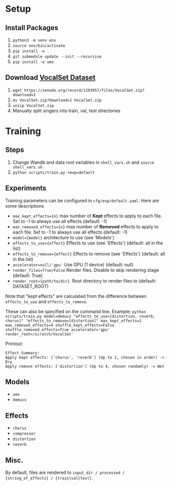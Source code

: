 
# Setup

## Install Packages
1. `python3 -m venv env`
2. `source env/bin/activate`
3. `pip install -e .`
4. `git submodule update --init --recursive`
5. `pip install -e umx`

## Download [VocalSet Dataset](https://zenodo.org/record/1193957)
1. `wget https://zenodo.org/record/1193957/files/VocalSet.zip?download=1`
2. `mv VocalSet.zip?download=1 VocalSet.zip`
3. `unzip VocalSet.zip`
4. Manually split singers into train, val, test directories

# Training
## Steps
1. Change Wandb and data root variables in `shell_vars.sh` and `source shell_vars.sh`
2. `python scripts/train.py +exp=default`

## Experiments
Training parameters can be configured in `cfg/exp/default.yaml`. Here are some descriptions
- `max_kept_effects={n}` max number of <b> Kept </b> effects to apply to each file. Set to -1 to always use all effects (default: -1)
- `max_removed_effects={n}` max number of <b> Removed </b> effects to apply to each file. Set to -1 to always use all effects (default: -1)
- `model={model}` architecture to use (see 'Models')
- `effects_to_use={effect}` Effects to use (see 'Effects') (default: all in the list)
- `effects_to_remove={effect}` Effects to remove (see 'Effects') (default: all in the list)
- `accelerator=null/'gpu'` Use GPU (1 device) (default: null)
- `render_files=True/False` Render files. Disable to skip rendering stage (default: True)
- `render_root={path/to/dir}`. Root directory to render files to (default: DATASET_ROOT)

Note that "kept effects" are calculated from the difference between `effects_to_use` and `effects_to_remove`.

These can also be specified on the command line.
Example: `python scripts/train.py model=demucs "effects_to_use=[distortion, reverb, chorus]" "effects_to_remove=[distortion]" max_kept_effects=2 max_removed_effects=4 shuffle_kept_effects=False shuffle_removed_effects=True accelerator='gpu' render_root=/scratch/VocalSet'`

Printout:
```
Effect Summary:
Apply kept effects: ['chorus', 'reverb'] (Up to 2, chosen in order) -> Dry
Apply remove effects: ['distortion'] (Up to 4, chosen randomly) -> Wet
```

## Models
- `umx`
- `demucs`

## Effects
- `chorus`
- `compressor`
- `distortion`
- `reverb`

## Misc.
By default, files are rendered to `input_dir / processed / {string_of_effects} / {train|val|test}`.
